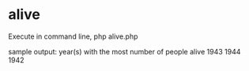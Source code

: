 # alive

Execute in command line, php alive.php

sample output:
year(s) with the most number of people alive
1943
1944
1942
